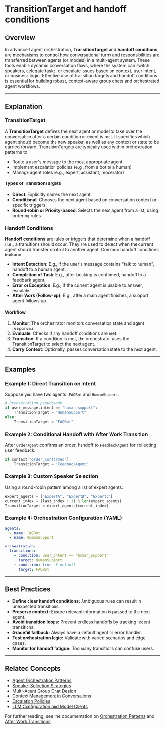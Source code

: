 # TransitionTarget and handoff conditions

## Overview

In advanced agent orchestration, **TransitionTarget** and **handoff conditions** are mechanisms to control how conversational turns and responsibilities are transferred between agents (or models) in a multi-agent system. These tools enable dynamic conversation flows, where the system can switch speakers, delegate tasks, or escalate issues based on context, user intent, or business logic. Effective use of transition targets and handoff conditions is essential for building robust, context-aware group chats and orchestrated agent workflows.

---

## Explanation

### TransitionTarget

A **TransitionTarget** defines the next agent or model to take over the conversation after a certain condition or event is met. It specifies which agent should become the new speaker, as well as any context or state to be carried forward. TransitionTargets are typically used within orchestration patterns to:

- Route a user's message to the most appropriate agent
- Implement escalation policies (e.g., from a bot to a human)
- Manage agent roles (e.g., expert, assistant, moderator)

#### Types of TransitionTargets

- **Direct**: Explicitly names the next agent.
- **Conditional**: Chooses the next agent based on conversation context or specific triggers.
- **Round-robin or Priority-based**: Selects the next agent from a list, using ordering rules.

### Handoff Conditions

**Handoff conditions** are rules or triggers that determine when a handoff (i.e., a transition) should occur. They are used to detect when the current agent should transfer control to another agent. Common handoff conditions include:

- **Intent Detection**: E.g., if the user's message contains "talk to human", handoff to a human agent.
- **Completion of Task**: E.g., after booking is confirmed, handoff to a feedback agent.
- **Error or Exception**: E.g., if the current agent is unable to answer, escalate.
- **After Work (Follow-up)**: E.g., after a main agent finishes, a support agent follows up.

#### Workflow

1. **Monitor**: The orchestrator monitors conversation state and agent responses.
2. **Evaluate**: Checks if any handoff conditions are met.
3. **Transition**: If a condition is met, the orchestrator uses the TransitionTarget to select the next agent.
4. **Carry Context**: Optionally, passes conversation state to the next agent.

---

## Examples

### Example 1: Direct Transition on Intent

Suppose you have two agents: `FAQBot` and `HumanSupport`.

```python
# Orchestration pseudocode
if user_message.intent == "human_support":
    TransitionTarget = "HumanSupport"
else:
    TransitionTarget = "FAQBot"
```

### Example 2: Conditional Handoff with After Work Transition

After `OrderAgent` confirms an order, handoff to `FeedbackAgent` for collecting user feedback.

```python
if context["order_confirmed"]:
    TransitionTarget = "FeedbackAgent"
```

### Example 3: Custom Speaker Selection

Using a round-robin pattern among a list of expert agents:

```python
expert_agents = ["ExpertA", "ExpertB", "ExpertC"]
current_index = (last_index + 1) % len(expert_agents)
TransitionTarget = expert_agents[current_index]
```

### Example 4: Orchestration Configuration (YAML)

```yaml
agents:
  - name: FAQBot
  - name: HumanSupport

orchestration:
  transitions:
    - condition: user_intent == "human_support"
      target: HumanSupport
    - condition: true  # default
      target: FAQBot
```

---

## Best Practices

- **Define clear handoff conditions:** Ambiguous rules can result in unexpected transitions.
- **Preserve context:** Ensure relevant information is passed to the next agent.
- **Avoid transition loops:** Prevent endless handoffs by tracking recent transitions.
- **Graceful fallback:** Always have a default agent or error handler.
- **Test orchestration logic:** Validate with varied scenarios and edge cases.
- **Monitor for handoff fatigue:** Too many transitions can confuse users.

---

## Related Concepts

- [Agent Orchestration Patterns](#)  
- [Speaker Selection Strategies](#)  
- [Multi-Agent Group Chat Design](#)  
- [Context Management in Conversations](#)  
- [Escalation Policies](#)  
- [LLM Configuration and Model Clients](#)  

For further reading, see the documentation on [Orchestration Patterns](#) and [After Work Transitions](#).